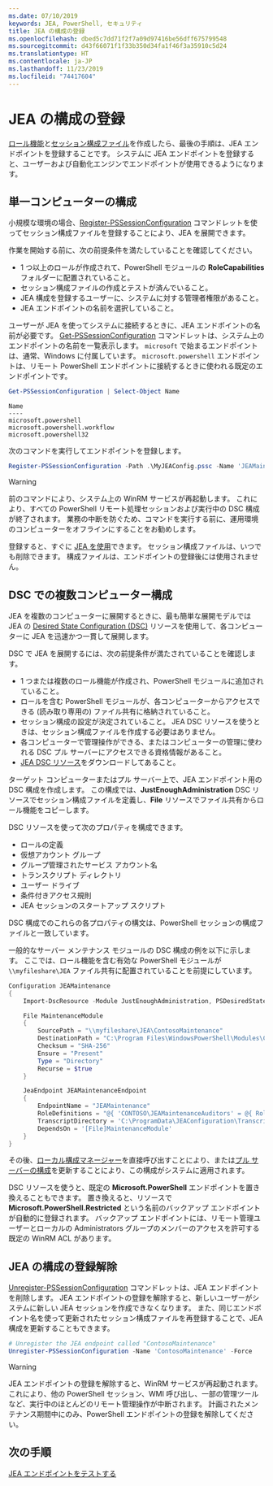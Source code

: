 ```yaml
---
ms.date: 07/10/2019
keywords: JEA, PowerShell, セキュリティ
title: JEA の構成の登録
ms.openlocfilehash: dbed5c7dd71f2f7a09d97416be56dff675799548
ms.sourcegitcommit: d43f66071f1f33b350d34fa1f46f3a35910c5d24
ms.translationtype: HT
ms.contentlocale: ja-JP
ms.lasthandoff: 11/23/2019
ms.locfileid: "74417604"
---
```

# <a name="registering-jea-configurations"></a>JEA の構成の登録

[ロール機能](role-capabilities.md)と[セッション構成ファイル](session-configurations.md)を作成したら、最後の手順は、JEA エンドポイントを登録することです。 システムに JEA エンドポイントを登録すると、ユーザーおよび自動化エンジンでエンドポイントが使用できるようになります。

## <a name="single-machine-configuration"></a>単一コンピューターの構成

小規模な環境の場合、[Register-PSSessionConfiguration](/powershell/module/microsoft.powershell.core/register-pssessionconfiguration) コマンドレットを使ってセッション構成ファイルを登録することにより、JEA を展開できます。

作業を開始する前に、次の前提条件を満たしていることを確認してください。

- 1 つ以上のロールが作成されて、PowerShell モジュールの **RoleCapabilities** フォルダーに配置されていること。
- セッション構成ファイルの作成とテストが済んでいること。
- JEA 構成を登録するユーザーに、システムに対する管理者権限があること。
- JEA エンドポイントの名前を選択していること。

ユーザーが JEA を使ってシステムに接続するときに、JEA エンドポイントの名前が必要です。 [Get-PSSessionConfiguration](/powershell/module/microsoft.powershell.core/get-pssessionconfiguration) コマンドレットは、システム上のエンドポイントの名前を一覧表示します。 `microsoft` で始まるエンドポイントは、通常、Windows に付属しています。 `microsoft.powershell` エンドポイントは、リモート PowerShell エンドポイントに接続するときに使われる既定のエンドポイントです。

```powershell
Get-PSSessionConfiguration | Select-Object Name
```

```Output
Name
----
microsoft.powershell
microsoft.powershell.workflow
microsoft.powershell32
```

次のコマンドを実行してエンドポイントを登録します。

```powershell
Register-PSSessionConfiguration -Path .\MyJEAConfig.pssc -Name 'JEAMaintenance' -Force
```

> [!WARNING]
> 前のコマンドにより、システム上の WinRM サービスが再起動します。 これにより、すべての PowerShell リモート処理セッションおよび実行中の DSC 構成が終了されます。 業務の中断を防ぐため、コマンドを実行する前に、運用環境のコンピューターをオフラインにすることをお勧めします。

登録すると、すぐに [JEA を使用](using-jea.md)できます。 セッション構成ファイルは、いつでも削除できます。 構成ファイルは、エンドポイントの登録後には使用されません。

## <a name="multi-machine-configuration-with-dsc"></a>DSC での複数コンピューター構成

JEA を複数のコンピューターに展開するときに、最も簡単な展開モデルでは JEA の [Desired State Configuration (DSC)](/powershell/scripting/dsc/overview) リソースを使用して、各コンピューターに JEA を迅速かつ一貫して展開します。

DSC で JEA を展開するには、次の前提条件が満たされていることを確認します。

- 1 つまたは複数のロール機能が作成され、PowerShell モジュールに追加されていること。
- ロールを含む PowerShell モジュールが、各コンピューターからアクセスできる (読み取り専用の) ファイル共有に格納されていること。
- セッション構成の設定が決定されていること。 JEA DSC リソースを使うときは、セッション構成ファイルを作成する必要はありません。
- 各コンピューターで管理操作ができる、またはコンピューターの管理に使われる DSC プル サーバーにアクセスできる資格情報があること。
- [JEA DSC リソース](https://github.com/powershell/JEA/tree/master/DSC%20Resource)をダウンロードしてあること。

ターゲット コンピューターまたはプル サーバー上で、JEA エンドポイント用の DSC 構成を作成します。 この構成では、**JustEnoughAdministration** DSC リソースでセッション構成ファイルを定義し、**File** リソースでファイル共有からロール機能をコピーします。

DSC リソースを使って次のプロパティを構成できます。

- ロールの定義
- 仮想アカウント グループ
- グループ管理されたサービス アカウント名
- トランスクリプト ディレクトリ
- ユーザー ドライブ
- 条件付きアクセス規則
- JEA セッションのスタートアップ スクリプト

DSC 構成でのこれらの各プロパティの構文は、PowerShell セッションの構成ファイルと一致しています。

一般的なサーバー メンテナンス モジュールの DSC 構成の例を以下に示します。 ここでは、ロール機能を含む有効な PowerShell モジュールが `\\myfileshare\JEA` ファイル共有に配置されていることを前提にしています。

```powershell
Configuration JEAMaintenance
{
    Import-DscResource -Module JustEnoughAdministration, PSDesiredStateConfiguration

    File MaintenanceModule
    {
        SourcePath = "\\myfileshare\JEA\ContosoMaintenance"
        DestinationPath = "C:\Program Files\WindowsPowerShell\Modules\ContosoMaintenance"
        Checksum = "SHA-256"
        Ensure = "Present"
        Type = "Directory"
        Recurse = $true
    }

    JeaEndpoint JEAMaintenanceEndpoint
    {
        EndpointName = "JEAMaintenance"
        RoleDefinitions = "@{ 'CONTOSO\JEAMaintenanceAuditors' = @{ RoleCapabilities = 'GeneralServerMaintenance-Audit' }; 'CONTOSO\JEAMaintenanceAdmins' = @{ RoleCapabilities = 'GeneralServerMaintenance-Audit', 'GeneralServerMaintenance-Admin' } }"
        TranscriptDirectory = 'C:\ProgramData\JEAConfiguration\Transcripts'
        DependsOn = '[File]MaintenanceModule'
    }
}
```

その後、[ローカル構成マネージャー](/powershell/scripting/dsc/managing-nodes/metaConfig)を直接呼び出すことにより、または[プル サーバーの構成](/powershell/scripting/dsc/pull-server/pullServer)を更新することにより、この構成がシステムに適用されます。

DSC リソースを使うと、既定の **Microsoft.PowerShell** エンドポイントを置き換えることもできます。 置き換えると、リソースで **Microsoft.PowerShell.Restricted** という名前のバックアップ エンドポイントが自動的に登録されます。 バックアップ エンドポイントには、リモート管理ユーザーとローカルの Administrators グループのメンバーのアクセスを許可する既定の WinRM ACL があります。

## <a name="unregistering-jea-configurations"></a>JEA の構成の登録解除

[Unregister-PSSessionConfiguration](/powershell/module/microsoft.powershell.core/Unregister-PSSessionConfiguration) コマンドレットは、JEA エンドポイントを削除します。 JEA エンドポイントの登録を解除すると、新しいユーザーがシステムに新しい JEA セッションを作成できなくなります。 また、同じエンドポイント名を使って更新されたセッション構成ファイルを再登録することで、JEA 構成を更新することもできます。

```powershell
# Unregister the JEA endpoint called "ContosoMaintenance"
Unregister-PSSessionConfiguration -Name 'ContosoMaintenance' -Force
```

> [!WARNING]
> JEA エンドポイントの登録を解除すると、WinRM サービスが再起動されます。 これにより、他の PowerShell セッション、WMI 呼び出し、一部の管理ツールなど、実行中のほとんどのリモート管理操作が中断されます。 計画されたメンテナンス期間中にのみ、PowerShell エンドポイントの登録を解除してください。

## <a name="next-steps"></a>次の手順

[JEA エンドポイントをテストする](using-jea.md)
